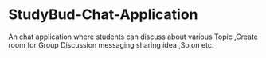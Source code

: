 # StudyBud-Chat-Application
An chat application where students can discuss about various Topic ,Create room for Group Discussion messaging sharing idea ,So on  etc.
